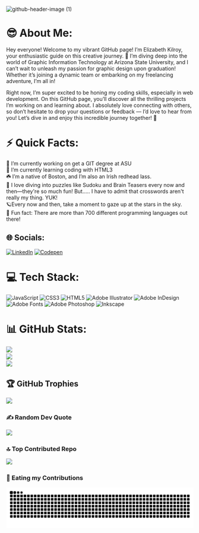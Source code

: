 ![github-header-image (1)](https://github.com/user-attachments/assets/d91fe157-5614-4cfe-91d4-36c76d6197a3)

# 😎 About Me:
Hey everyone! Welcome to my vibrant GitHub page! I’m Elizabeth Kilroy, your enthusiastic guide on this creative journey. 🌟 I’m diving deep into the world of Graphic Information Technology at Arizona State University, and I can’t wait to unleash my passion for graphic design upon graduation! Whether it’s joining a dynamic team or embarking on my freelancing adventure, I’m all in! 

Right now, I’m super excited to be honing my coding skills, especially in web development. On this GitHub page, you’ll discover all the thrilling projects I’m working on and learning about. I absolutely love connecting with others, so don’t hesitate to drop your questions or feedback — I’d love to hear from you! Let’s dive in and enjoy this incredible journey together! 🎉 

# ⚡️ Quick Facts:
🔭 I’m currently working on get a GIT degree at ASU<br>🌱 I’m currently learning coding with HTML3<br>☘️ I’m a native of Boston, and I’m also an Irish redhead lass.<br>🧩 I love diving into puzzles like Sudoku and Brain Teasers every now and then—they're so much fun! But..... I have to admit that crosswords aren't really my thing. YUK!<br>🪐Every now and then, take a moment to gaze up at the stars in the sky.<br>📕 Fun fact: There are more than 700 different programming languages out there!



## 🌐 Socials:
[![LinkedIn](https://img.shields.io/badge/linkedin-%230077B5.svg?style=for-the-badge&logo=linkedin&logoColor=white)](https://www.linkedin.com/in/elizabeth-kilroy-1306b2295) [![Codepen](https://img.shields.io/badge/Codepen-000000?style=for-the-badge&logo=codepen&logoColor=white)](https://codepen.io/ekilroy2028) 


# 💻 Tech Stack:
![JavaScript](https://img.shields.io/badge/javascript-%23323330.svg?style=for-the-badge&logo=javascript&logoColor=%23F7DF1E) ![CSS3](https://img.shields.io/badge/css3-%231572B6.svg?style=for-the-badge&logo=css3&logoColor=white) ![HTML5](https://img.shields.io/badge/html5-%23E34F26.svg?style=for-the-badge&logo=html5&logoColor=white) ![Adobe Illustrator](https://img.shields.io/badge/adobe%20illustrator-%23FF9A00.svg?style=for-the-badge&logo=adobe%20illustrator&logoColor=white) ![Adobe InDesign](https://img.shields.io/badge/Adobe%20InDesign-49021F?style=for-the-badge&logo=adobeindesign&logoColor=FF3366) ![Adobe Fonts](https://img.shields.io/badge/Adobe%20Fonts-000B1D.svg?style=for-the-badge&logo=Adobe%20Fonts&logoColor=white) ![Adobe Photoshop](https://img.shields.io/badge/adobe%20photoshop-%2331A8FF.svg?style=for-the-badge&logo=adobe%20photoshop&logoColor=white) ![Inkscape](https://img.shields.io/badge/Inkscape-e0e0e0?style=for-the-badge&logo=inkscape&logoColor=080A13) 

# 📊 GitHub Stats:
![](https://github-readme-stats.vercel.app/api?username=ekilroy2028&theme=catppuccin_latte&hide_border=false&include_all_commits=true&count_private=false)<br/>
![](https://github-readme-streak-stats.herokuapp.com/?user=ekilroy2028&theme=catppuccin_latte&hide_border=false)<br/>
![](https://github-readme-stats.vercel.app/api/top-langs/?username=ekilroy2028&theme=catppuccin_latte&hide_border=false&include_all_commits=true&count_private=false&layout=compact)

## 🏆 GitHub Trophies
![](https://github-profile-trophy.vercel.app/?username=ekilroy2028&theme=radical&no-frame=false&no-bg=false&margin-w=4)

### ✍️ Random Dev Quote
![](https://quotes-github-readme.vercel.app/api?type=horizontal&theme=gruvbox)

### 🔝 Top Contributed Repo
![](https://github-contributor-stats.vercel.app/api?username=ekilroy2028&limit=5&theme=synthwave&combine_all_yearly_contributions=true)

### 🐍 Eating my Contributions
<picture>
  <source media="(prefers-color-scheme: dark)" srcset="https://raw.githubusercontent.com/ekilroy2028/ekilroy2028/output/github-snake-dark.svg" />
  <source media="(prefers-color-scheme: light)" srcset="https://raw.githubusercontent.com/ekilroy2028/ekilroy2028/output/github-snake.svg" />
  <img alt="github-snake" src="https://raw.githubusercontent.com/ekilroy2028/ekilroy2028/output/github-snake.svg" />
</picture>
